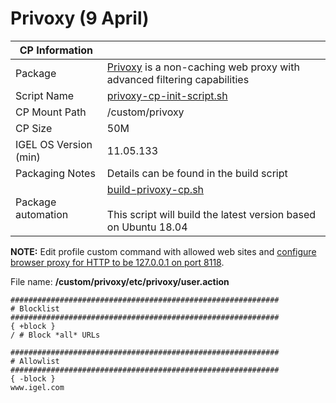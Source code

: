 # Privoxy (9 April)

|  CP Information |            |
|-----------------|------------|
| Package | [Privoxy](https://www.privoxy.org/) is a non-caching web proxy with advanced filtering capabilities |
| Script Name | [privoxy-cp-init-script.sh](build/privoxy-cp-init-script.sh) |
| CP Mount Path | /custom/privoxy |
| CP Size | 50M |
| IGEL OS Version (min) | 11.05.133 |
| Packaging Notes | Details can be found in the build script |
| Package automation | [build-privoxy-cp.sh](build/build-privoxy-cp.sh) <br /><br /> This script will build the latest version based on Ubuntu 18.04 |

**NOTE:** Edit profile custom command with allowed web sites and [configure browser proxy for HTTP to be 127.0.0.1 on port 8118](https://kb.igel.com/igelos-11.07/en/proxy-57334636.html).

File name: **/custom/privoxy/etc/privoxy/user.action**

```
############################################################
# Blocklist
############################################################
{ +block }
/ # Block *all* URLs

############################################################
# Allowlist
############################################################
{ -block }
www.igel.com
  ```
